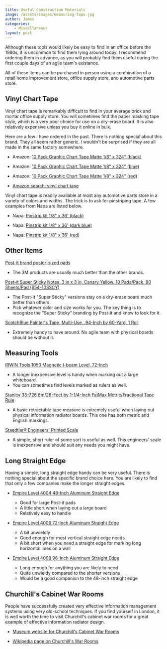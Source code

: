 ```yaml
---
title: Useful Construction Materials
image: /assets/images/measuring-tape.jpg
author: James
categories: 
    - Miscellaneous
layout: post
---
```


Although these tools would likely be easy to find in an office before the 1980s, it is uncommon to find them lying around today. I recommend ordering them in advance, as you will probably find them useful during the first couple days of an agile team's existance.

All of these items can be purchased in person using a combination of a retail home improvement store, office supply store, and automotive parts store. 

## Vinyl Chart Tape

Vinyl chart tape is remarkably difficult to find in your average brick and mortar office supply store. You will sometimes find the paper masking tape style, which is a very poor choice for use on a dry-erase board. It is also relatively expensive unless you buy it online in bulk.

Here are a few I have ordered in the past. There is nothing special about this brand. They all seem rather generic. I wouldn't be surprised if they are all made in the same factory somewhere.

+ Amazon: [10 Pack Graphic Chart Tape Matte 1/8" x 324" (black)](https://www.amazon.com/gp/product/B00LBHL8RU)

+ Amazon: [10 Pack Graphic Chart Tape Matte 1/8" x 324" (blue)](https://www.amazon.com/gp/product/B00LBHL9AQ)

+ Amazon: [10 Pack Graphic Chart Tape Matte 1/8" x 324" (red)](https://www.amazon.com/gp/product/B00LBHL8UC)

+ [Amazon search: vinyl chart tape](https://www.amazon.com/s?url=search-alias%3Daps&field-keywords=vinyl+chart+tape)

Vinyl chart tape is readily available at most any automotive parts store in a variety of colors and widths. The trick is to ask for pinstriping tape. A few examples from Napa are listed below.

+ Napa: [Pinstrip kit 1/8" x 36' (black)](https://www.napaonline.com/en/p/BK_7354623)

+ Napa: [Pinstrip kit 1/8" x 36' (dark blue)](https://www.napaonline.com/en/p/BK_7354632)

+ Napa: [Pinstrip kit 1/8" x 36' (red)](https://www.napaonline.com/en/p/BK_7354631)


## Other Items

[Post-it brand poster-sized pads](https://www.amazon.com/Post-Self-Stick-Easel-Inches-30-Sheet/dp/B00006IA9F)
+ The 3M products are usually much better than the other brands.

[Post-it Super Sticky Notes, 3 in x 3 in, Canary Yellow, 10 Pads/Pack, 90 Sheets/Pad (654-10SSCY)](https://www.amazon.com/Post-Sticky-Canary-Yellow-654-10SSCY/dp/B002VL3DZK)
+ The Post-it "Super Sticky" versions stay on a dry-erase board much better than others.
+ Pick whatever color and size works for you. The key thing is to recognize the "Super Sticky" branding by Post-it and know to look for it.

[ScotchBlue Painter's Tape, Multi-Use, .94-Inch by 60-Yard, 1 Roll](https://www.amazon.com/gp/product/B00004Z4CP)
+ Extremely handy to have around. No agile team with physical boards should be without it.

## Measuring Tools

[IRWIN Tools 1050 Magnetic I-beam Level, 72-Inch](https://www.amazon.com/Tools-Magnetic-I-beam-72-Inch-1801097/dp/B005XUHG8G)
+ A longer inexpensive level is handy when marking out a large whiteboard.
+ You can sometimes find levels marked as rulers as well.

[Stanley 33-726 8m/26-Feet by 1-1/4-Inch FatMax Metric/Fractional Tape Rule](https://www.amazon.com/Stanley-33-726-26-Feet-4-Inch-Fractional/dp/B00009OYGK)
+ A basic retractable tape measure is extremely useful when laying out physical information radiator boards. This one has both metric and English markings.

[Staedtler&reg; Engineers' Printed Scale](https://www.amazon.com/Staedtler-R-Engineers-Printed-Scale/dp/B00006IAOX)
+ A simple, short ruler of some sort is useful as well. This engineers' scale is inexpensive and should suit any needs you might have.


## Long Straight Edge

Having a simple, long straight edge handy can be very useful. There is nothing special about the specific brand choice here. You are likely to find that only a few companies make the longer straight edges.

+ [Empire Level 4004 48-Inch Aluminum Straight Edge](https://www.amazon.com/Empire-Level-4004-Aluminum-Straight/dp/B00004YYFV)
  - Good for large Post-it pads
  - A little short when laying out a large board
  - Relatively easy to handle

+ [Empire Level 4006 72-Inch Aluminum Straight Edge](https://www.amazon.com/gp/product/B000ETYTKY/)
  - A bit unwieldly
  - Good enough for most vertical straight edge needs
  - A bit short when you need a straight edge for marking long horizontal lines on a wall

+ [Empire Level 4008 96-Inch Aluminum Straight Edge](https://www.amazon.com/gp/product/B0015YHEKO)
  - Long enough for anything you are likely to need
  - Quite unwieldy compared to the shorter versions
  - Would be a good companion to the 48-inch straight edge
  
  
## Churchill's Cabinet War Rooms
  
People have successfully created very effective information management systems using very old-school techniques. If you find yourself in London, it is well worth the time to visit Churchill's cabinet war rooms for a great example of effective information radiator design.
  
+ [Museum website for Churchill's Cabinet War Rooms](https://www.iwm.org.uk/exhibitions/churchill-war-rooms/cabinet-war-rooms)

+ [Wikipedia page on Churchill's War Rooms](https://en.wikipedia.org/wiki/Churchill_War_Rooms)
  
  

















